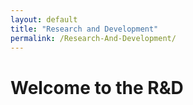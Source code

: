 ```yaml
---
layout: default
title: "Research and Development"
permalink: /Research-And-Development/
---
```

# Welcome to the R&D

